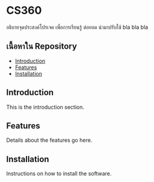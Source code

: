 # CS360
อธิบายจุดประสงค์โปรเจค
เพื่อการเรียนรู้ ต่อยอด นำมาปรับใช้ bla bla bla

## เนื้อหาใน Repository
- [Introduction](#introduction)
- [Features](#features)
- [Installation](#installation)

## Introduction

This is the introduction section.

## Features

Details about the features go here.

## Installation

Instructions on how to install the software.
